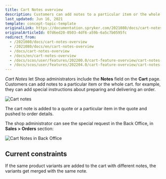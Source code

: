 ```yaml
---
title: Cart Notes overview
description: Customers can add notes to a particular item or the whole cart
last_updated: Jun 16, 2021
template: concept-topic-template
originalLink: https://documentation.spryker.com/2021080/docs/cart-notes-overview
originalArticleId: 07d6ed20-0503-4df6-a59b-6a5c7b0595fc
redirect_from:
  - /2021080/docs/cart-notes-overview
  - /2021080/docs/en/cart-notes-overview
  - /docs/cart-notes-overview
  - /docs/en/cart-notes-overview
  - /docs/scos/user/features/202200.0/cart-feature-overview/cart-notes-overview.html
  - /docs/scos/user/features/202204.0/cart-feature-overview/cart-notes-overview.html
---
```


*Cart Notes* let Shop administrators include the **Notes** field on the **Cart** page. Customers can add notes to a particular item or the whole cart. for example, they can add special instructions about preparing and delivering an order.

![Cart notes](https://spryker.s3.eu-central-1.amazonaws.com/docs/Features/Shopping+Cart/Cart+Notes/cart-notes.png)

The cart note is added to a quote or a particular item in the quote and pushed to order details.

The shop administrator can see the special request in the Back Office, in **Sales&nbsp;<span aria-label="and then">></span> Orders** section:

![Cart Notes in Back Office](https://spryker.s3.eu-central-1.amazonaws.com/docs/Features/Shopping+Cart/Cart+Notes/cart-notes-admin.png)

## Current constraints

If the same product variants are added to the cart with different notes, the variants get merged with the same note.

